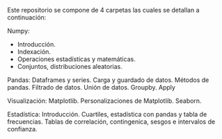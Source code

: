 Este repositorio se compone de 4 carpetas las cuales se detallan a continuación:

Numpy:
- Introducción.
- Indexación.
- Operaciones estadísticas y matemáticas.
- Conjuntos, distribuciones aleatorias.


Pandas: 
Dataframes y series.
Carga y guardado de datos.
Métodos de pandas.
Filtrado de datos.
Unión de datos.
Groupby.
Apply

Visualización:
Matplotlib.
Personalizaciones de Matplotlib.
Seaborn.

Estadística:
Introducción.
Cuartiles, estadística con pandas y tabla de frecuencias.
Tablas de correlación, contingenica, sesgos e intervalos de confianza.

